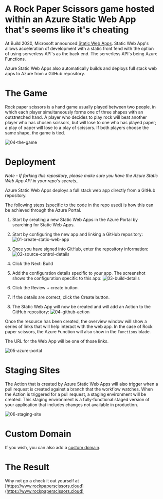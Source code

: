 # A Rock Paper Scissors game hosted within an Azure Static Web App that's seems like it's cheating

At Build 2020, Microsoft announced [Static Web Apps](https://azure.microsoft.com/en-gb/services/app-service/static/). Static Web App's allows acceleration of development with a static front fend with the option of using serverless API's as the back end. The serverless API's being Azure Functions.

Azure Static Web Apps also automatically builds and deploys full stack web apps to Azure from a GitHub repository.

# The Game
Rock paper scissors is a hand game usually played between two people, in which each player simultaneously forms one of three shapes with an outstretched hand. A player who decides to play rock will beat another player who has chosen scissors, but will lose to one who has played paper; a play of paper will lose to a play of scissors. If both players choose the same shape, the game is tied.

![04-the-game](assets/00-the-game.png)

# Deployment

*Note - If forking this repository, please make sure you have the Azure Static Web App API in your repo's secrets..*

Azure Static Web Apps deploys a full stack web app directly from a GitHub repository.

The following steps (specific to the code in the repo used) is how this can be achieved through the Azure Portal.

1. Start by creating a new Static Web Apps in the Azure Portal by searching for Static Web Apps.

2. Start by configuring the new app and linking a GitHub repository:
![01-create-static-web-app](assets/01-create-static-web-app.png)

3. Once you have signed into GitHub, enter the repository information:
![02-source-control-details](assets/02-source-control-details.png)

4. Click the Next: Build

5. Add the configuration details specific to your app. The screenshot shows the configuration specific to this app:
![03-build-details](assets/03-build-details.png)

6. Click the Review + create button.

7. If the details are correct, click the Create button.

8. The Static Web App will now be created and will add an Action to the GitHub repository:
![04-github-action](assets/04-github-action.png)

Once the resource has been created, the overview window will show a series of links that will help interact with the web app. In the case of Rock paper scissors, the Azure Function will also show in the `Functions` blade.

The URL for the Web App will be one of those links.

![05-azure-portal](assets/05-azure-portal.png)

# Staging Sites
The Action that is created by Azure Static Web Apps will also trigger when a pull request is created against a branch that the workflow watches. When the Action is triggered for a pull request, a staging environment will be created. This staging environment is a fully-functional staged version of your application that includes changes not available in production.

![06-staging-site](assets/06-staging-site.png)

# Custom Domain
If you wish, you can also add a [custom domain](https://docs.microsoft.com/en-gb/azure/static-web-apps/custom-domain).

# The Result
Why not go a check it out yourself at [https://www.rockpaperscissors.cloud](https://www.rockpaperscissors.cloud)
